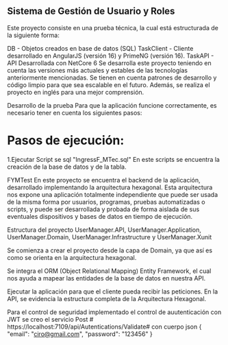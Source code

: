 ## Sistema de Gestión de Usuario y Roles

Este proyecto consiste en una prueba técnica, la cual está estructurada de la siguiente forma:

DB - Objetos creados en base de datos (SQL) TaskClient - Cliente desarrollado en AngularJS (versión 16) y PrimeNG (versión 16). TaskAPI - API Desarrollada con NetCore 6 Se desarrolla este proyecto teniendo en cuenta las versiones más actuales y estables de las tecnologías anteriormente mencionadas. Se tienen en cuenta patrones de desarrollo y código limpio para que sea escalable en el futuro. Además, se realiza el proyecto en inglés para una mejor comprensión.

Desarrollo de la prueba Para que la aplicación funcione correctamente, es necesario tener en cuenta los siguientes pasos:

# Pasos de ejecución:

1.Ejecutar Script se sql "IngressF_MTec.sql" En este scripts se encuentra la creación de la base de datos y de la tabla.

FYMTest En este proyecto se encuentra el backend de la aplicación, desarrollado implementando la arquitectura hexagonal. Esta arquitectura nos expone una aplicación totalmente independiente que puede ser usada de la misma forma por usuarios, programas, pruebas automatizadas o scripts, y puede ser desarrollada y probada de forma aislada de sus eventuales dispositivos y bases de datos en tiempo de ejecución.

Estructura del proyecto UserManager.API, UserManager.Application, UserManager.Domain, UserManager.Infrastructure y UserManager.Xunit

Se comienza a crear el proyecto desde la capa de Domain, ya que así es como se orienta en la arquitectura hexagonal.

Se integra el ORM (Object Relational Mapping) Entity Framework, el cual nos ayuda a mapear las entidades de la base de datos en nuestra API.

Ejecutar la aplicación para que el cliente pueda recibir las peticiones. En la API, se evidencia la estructura completa de la Arquitectura Hexagonal.



Para el control de seguridad implementado el control de auutenticación con JWT se creo el servicio Post # https://localhost:7109/api/Autentications/Validate# con cuerpo 
json 
    {      
        "email": "ciro@gmail.com",
        "password": "123456"
    }
